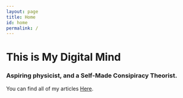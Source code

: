 ```yaml
---
layout: page
title: Home
id: home
permalink: /
---
```


<h1><strong>This is My Digital Mind</strong></h1>
<h3>Aspiring physicist, and a Self-Made Consipiracy Theorist.</h3>
<style>
  h1 {
  font-size: 60px:
}
</style>

You can find all of my articles  <a class="internal-link" href="/articles">Here</a>.
